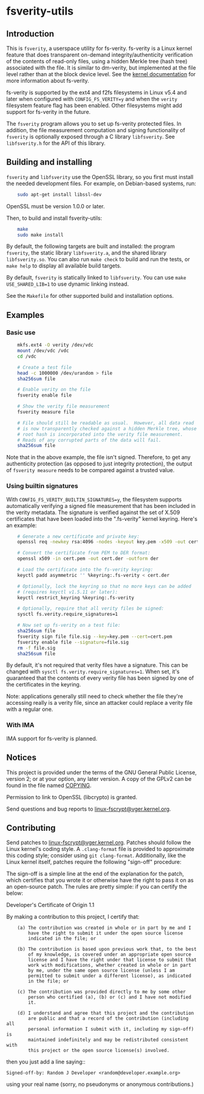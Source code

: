 # fsverity-utils

## Introduction

This is `fsverity`, a userspace utility for fs-verity.  fs-verity is a
Linux kernel feature that does transparent on-demand
integrity/authenticity verification of the contents of read-only
files, using a hidden Merkle tree (hash tree) associated with the
file.  It is similar to dm-verity, but implemented at the file level
rather than at the block device level.  See the [kernel
documentation](https://www.kernel.org/doc/html/latest/filesystems/fsverity.html)
for more information about fs-verity.

fs-verity is supported by the ext4 and f2fs filesystems in Linux v5.4
and later when configured with `CONFIG_FS_VERITY=y` and when the
`verity` filesystem feature flag has been enabled.  Other filesystems
might add support for fs-verity in the future.

The `fsverity` program allows you to set up fs-verity protected files.
In addition, the file measurement computation and signing
functionality of `fsverity` is optionally exposed through a C library
`libfsverity`.  See `libfsverity.h` for the API of this library.

## Building and installing

`fsverity` and `libfsverity` use the OpenSSL library, so you first
must install the needed development files.  For example, on
Debian-based systems, run:

```bash
    sudo apt-get install libssl-dev
```

OpenSSL must be version 1.0.0 or later.

Then, to build and install fsverity-utils:

```bash
    make
    sudo make install
```

By default, the following targets are built and installed: the program
`fsverity`, the static library `libfsverity.a`, and the shared library
`libfsverity.so`.  You can also run `make check` to build and run the
tests, or `make help` to display all available build targets.

By default, `fsverity` is statically linked to `libfsverity`.  You can
use `make USE_SHARED_LIB=1` to use dynamic linking instead.

See the `Makefile` for other supported build and installation options.

## Examples

### Basic use

```bash
    mkfs.ext4 -O verity /dev/vdc
    mount /dev/vdc /vdc
    cd /vdc

    # Create a test file
    head -c 1000000 /dev/urandom > file
    sha256sum file

    # Enable verity on the file
    fsverity enable file

    # Show the verity file measurement
    fsverity measure file

    # File should still be readable as usual.  However, all data read
    # is now transparently checked against a hidden Merkle tree, whose
    # root hash is incorporated into the verity file measurement.
    # Reads of any corrupted parts of the data will fail.
    sha256sum file
```

Note that in the above example, the file isn't signed.  Therefore, to
get any authenticity protection (as opposed to just integrity
protection), the output of `fsverity measure` needs to be compared
against a trusted value.

### Using builtin signatures

With `CONFIG_FS_VERITY_BUILTIN_SIGNATURES=y`, the filesystem supports
automatically verifying a signed file measurement that has been
included in the verity metadata.  The signature is verified against
the set of X.509 certificates that have been loaded into the
".fs-verity" kernel keyring.  Here's an example:

```bash
    # Generate a new certificate and private key:
    openssl req -newkey rsa:4096 -nodes -keyout key.pem -x509 -out cert.pem

    # Convert the certificate from PEM to DER format:
    openssl x509 -in cert.pem -out cert.der -outform der

    # Load the certificate into the fs-verity keyring:
    keyctl padd asymmetric '' %keyring:.fs-verity < cert.der

    # Optionally, lock the keyring so that no more keys can be added
    # (requires keyctl v1.5.11 or later):
    keyctl restrict_keyring %keyring:.fs-verity

    # Optionally, require that all verity files be signed:
    sysctl fs.verity.require_signatures=1

    # Now set up fs-verity on a test file:
    sha256sum file
    fsverity sign file file.sig --key=key.pem --cert=cert.pem
    fsverity enable file --signature=file.sig
    rm -f file.sig
    sha256sum file
```

By default, it's not required that verity files have a signature.
This can be changed with `sysctl fs.verity.require_signatures=1`.
When set, it's guaranteed that the contents of every verity file has
been signed by one of the certificates in the keyring.

Note: applications generally still need to check whether the file
they're accessing really is a verity file, since an attacker could
replace a verity file with a regular one.

### With IMA

IMA support for fs-verity is planned.

## Notices

This project is provided under the terms of the GNU General Public
License, version 2; or at your option, any later version.  A copy of the
GPLv2 can be found in the file named [COPYING](COPYING).

Permission to link to OpenSSL (libcrypto) is granted.

Send questions and bug reports to linux-fscrypt@vger.kernel.org.

## Contributing

Send patches to linux-fscrypt@vger.kernel.org.  Patches should follow
the Linux kernel's coding style.  A `.clang-format` file is provided
to approximate this coding style; consider using `git clang-format`.
Additionally, like the Linux kernel itself, patches require the
following "sign-off" procedure:

The sign-off is a simple line at the end of the explanation for the
patch, which certifies that you wrote it or otherwise have the right
to pass it on as an open-source patch.  The rules are pretty simple:
if you can certify the below:

Developer's Certificate of Origin 1.1

By making a contribution to this project, I certify that:

        (a) The contribution was created in whole or in part by me and I
            have the right to submit it under the open source license
            indicated in the file; or

        (b) The contribution is based upon previous work that, to the best
            of my knowledge, is covered under an appropriate open source
            license and I have the right under that license to submit that
            work with modifications, whether created in whole or in part
            by me, under the same open source license (unless I am
            permitted to submit under a different license), as indicated
            in the file; or

        (c) The contribution was provided directly to me by some other
            person who certified (a), (b) or (c) and I have not modified
            it.

        (d) I understand and agree that this project and the contribution
            are public and that a record of the contribution (including all
            personal information I submit with it, including my sign-off) is
            maintained indefinitely and may be redistributed consistent with
            this project or the open source license(s) involved.

then you just add a line saying::

	Signed-off-by: Random J Developer <random@developer.example.org>

using your real name (sorry, no pseudonyms or anonymous contributions.)
